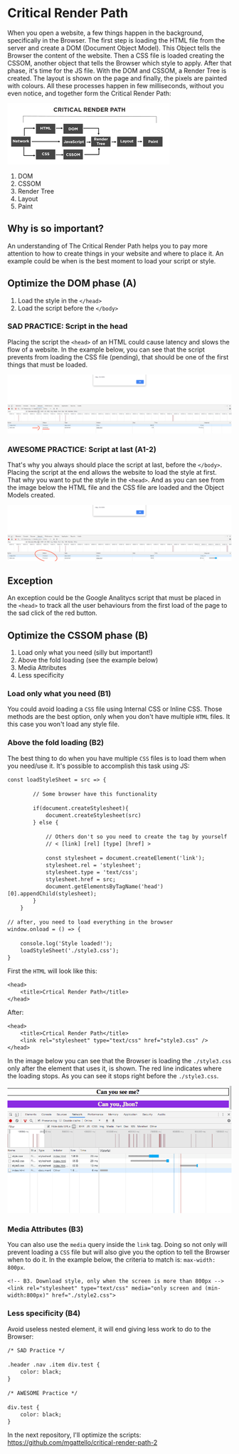 # Critical Render Path


When you open a website, a few things happen in the background, specifically in the Browser. The first step is loading the HTML file from the server and create a DOM (Document Object Model). This Object tells the Browser the content of the website. Then a CSS file is loaded creating the CSSOM, another object that tells the Browser which style to apply. After that phase, it's time for the JS file. With the DOM and CSSOM, a Render Tree is created. The layout is shown on the page and finally, the pixels are painted with colours. All these processes happen in few milliseconds, without you even notice, and together form the Critical Render Path:

![critical_render_path](/img/d.png)

1. DOM
2. CSSOM
3. Render Tree
4. Layout
5. Paint

## Why is so important?

An understanding of The Critical Render Path helps you to pay more attention to how to create things in your website and where to place it. An example could be when is the best moment to load your script or style.

## Optimize the DOM phase (A)

1. Load the style in the `</head>`
2. Load the script before the `</body>`

### SAD PRACTICE: Script in the head

Placing the script the `<head>` of an HTML could cause latency and slows the flow of a website. In the example below, you can see that the script prevents from loading the CSS file (pending), that should be one of the first things that must be loaded.


![pending_css](/img/a.png)

### AWESOME PRACTICE: Script at last (A1-2)

That's why you always should place the script at last, before the `</body>`. Placing the script at the end allows the website to load the style at first. That why you want to put the style in the `<head>`. And as you can see from the image below the HTML file and the CSS file are loaded and the Object Models created.


![pending_css](/img/b.png)


## Exception

An exception could be the Google Analitycs script that must be placed in the `<head>` to track all the user behaviours from the first load of the page to the sad click of the red button.

## Optimize the CSSOM phase (B)

1. Load only what you need (silly but important!)
2. Above the fold loading (see the example below)
3. Media Attributes
4. Less specificity

### Load only what you need (B1)

You could avoid loading a `CSS` file using Internal CSS or Inline CSS. Those methods are the best option, only when you don't have multiple `HTML` files. It this case you won't load any style file. 

### Above the fold loading  (B2)

The best thing to do when you have multiple `CSS` files is to load them when you need/use it. It's possible to accomplish this task using JS:

```
const loadStyleSheet = src => {

        // Some browser have this functionality 

        if(document.createStylesheet){
            document.createStylesheet(src)
        } else {

            // Others don't so you need to create the tag by yourself
            // < [link] [rel] [type] [href] >

            const stylesheet = document.createElement('link');
            stylesheet.rel = 'stylesheet';
            stylesheet.type = 'text/css';
            stylesheet.href = src;
            document.getElementsByTagName('head')[0].appendChild(stylesheet);
        }
    }
    
// after, you need to load everything in the browser
window.onload = () => {

    console.log('Style loaded!');
    loadStyleSheet('./style3.css');
}

```

First the `HTML` will look like this: 

```
<head>
    <title>Crtical Render Path</title>
</head>

```

After:

```
<head>
    <title>Crtical Render Path</title>
    <link rel="stylesheet" type="text/css" href="style3.css" />
</head>

```

In the image below you can see that the Browser is loading the `./style3.css` only after the element that uses it, is shown. The red line indicates where the loading stops. As you can see it stops right before the `./style3.css`.

![loading](/img/c.png)


### Media Attributes (B3)

You can also use the `media` query inside the `link` tag. Doing so not only will prevent loading a `CSS` file but will also give you the option to tell the Browser when to do it. In the example below, the criteria to match is: `max-width: 800px`. 

```
<!-- B3. Download style, only when the screen is more than 800px -->
<link rel="stylesheet" type="text/css" media="only screen and (min-width:800px)" href="./style2.css">
```

### Less specificity (B4)

Avoid useless nested element, it will end giving less work to do to the Browser:

```
/* SAD Practice */

.header .nav .item div.test {
    color: black;
}

/* AWESOME Practice */

div.test {
    color: black;
}

```

In the next repository, I'll optimize the scripts: https://github.com/mgattello/critical-render-path-2